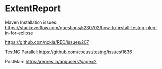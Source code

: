 # ExtentReport

Maven Installation issues:
https://stackoverflow.com/questions/5230702/how-to-install-testng-plug-in-for-eclipse

https://github.com/nokia/RED/issues/207

TestNG Parallel:
https://github.com/cbeust/testng/issues/1636

PostMan:
https://reqres.in/api/users?page=2
